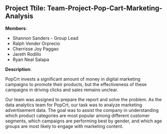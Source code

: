 ## Project Ttile: Team-Project-Pop-Cart-Marketing-Analysis

**Members**:
  - Shannon Sanders - Group Lead
  - Ralph Vender Orprecio
  - Cherrisse Joy Paggao
  - Jareth Rodillo
  - Ryan Neal Salapa

**Description**:

PopCrt invests a significant amount of money in digital marketing campaigns
to promote their products, but the effectiveness of these campaigns in driving clicks
and sales remains unclear.

Our team was assigned to prepare the report and solve the problem.
As the data analytics team for PopCrt, our task was to analyze marketing
advertisement data. The goal was to assist the company in understanding
which product categories are most popular among different customer segments,
which campaigns are performing best by gender, and which age groups are most
likely to engage with marketing content.
